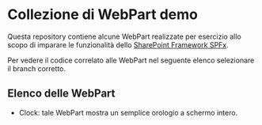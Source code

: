 # Collezione di WebPart demo

Questa repository contiene alcune WebPart realizzate
per esercizio allo scopo di imparare le funzionalità
dello [SharePoint Framework SPFx](https://docs.microsoft.com/en-us/sharepoint/dev/).

Per vedere il codice correlato alle WebPart nel seguente elenco selezionare il branch corretto.

## Elenco delle WebPart

- Clock: tale WebPart mostra un semplice orologio a schermo intero.
